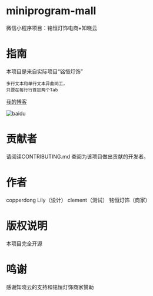 # miniprogram-mall
微信小程序项目：铭恒灯饰电商+知晓云
# 指南
  本项目是来自实际项目“铭恒灯饰”<br>
  
    多行文本和单行文本异曲同工，
    只要在每行行首加两个Tab

[我的博客](http://blog.csdn.net/guodongxiaren "悬停显示")  

![baidu](http://www.baidu.com/img/bdlogo.gif "百度logo") 
# 贡献者
请阅读CONTRIBUTING.md 查阅为该项目做出贡献的开发者。
# 作者
copperdong
Lily（设计）
clement（测试）
铭恒灯饰（商家）
# 版权说明
本项目完全开源
# 鸣谢
感谢知晓云的支持和铭恒灯饰商家赞助
